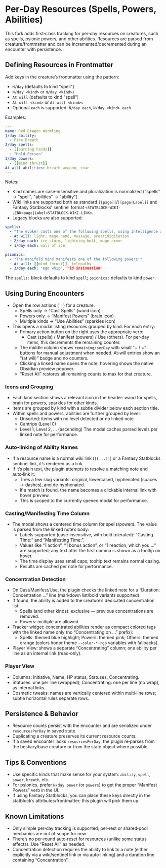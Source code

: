 # Per‑Day Resources (Spells, Powers, Abilities)

This fork adds first‑class tracking for per‑day resources on creatures, such as spells, psionic powers, and other abilities. Resources are parsed from creature/frontmatter and can be incremented/decremented during an encounter with persistence.

## Defining Resources in Frontmatter

Add keys in the creature’s frontmatter using the pattern:

- `N/day` (defaults to kind "spell")
- `N/day <kind>` or `N/day <kind>s`
- `At will` (defaults to kind "spell")
- `At will <kind>` or `At will <kind>s`
- Optional `each` is supported: `N/day each`, `N/day <kind> each`

Examples:

```yaml
---
name: Red Dragon Wyrmling
1/day ability:
  - Fire Breath
2/day spells:
  - [[burning hands]]
  - "Hold Person"
3/day powers:
  - [[mind thrust]]
At will abilities: breath weapon, roar
---
```

Notes:

- Kind names are case‑insensitive and pluralization is normalized ("spells" → "spell", "abilities" → "ability").
- Wiki links are supported both as standard `[[page]]`/`[[page|Label]]` and Fantasy Statblocks’ sentinel format `<STATBLOCK-WIKI-LINK>page|Label<STATBLOCK-WIKI-LINK>`.
- Legacy blocks are also supported:

```yaml
spells:
  - "The evoker casts one of the following spells, using Intelligence as the spellcasting ability (spell save 15):"
  - At will: light, mage hand, message, prestidigitation
  - 2/day each: ice storm, lightning bolt, mage armor
  - 1/day each: wall of ice

psionics:
  - "The manifold mind manifests one of the following powers:"
  - At will: [[mind thrust]], telepathy
  - 3/day each: "ego whip", "id insinuation"
```
The `spells:` block defaults to kind `spell`; `psionics:` defaults to kind `power`.

## Using During Encounters

- Open the row actions (⋮) for a creature.
  - Spells only → “Cast Spells” (wand icon)
  - Powers only → “Manifest Powers” (brain icon)
  - Multiple kinds → “Use Abilities” (sparkles icon)
- This opens a modal listing resources grouped by kind. For each entry:
  - Primary action button on the right uses the appropriate verb:
    - Cast (spells) / Manifest (powers) / Use (others). For per‑day items, this decrements the remaining counter.
  - The middle column shows `remaining/perDay` with small “− / +” buttons for manual adjustment when needed. At‑will entries show an “(at will)” badge and no counters.
  - Clicking a linked name opens the note; hovering shows the native Obsidian preview popover.
  - “Reset All” restores all remaining counts to max for that creature.

### Icons and Grouping

- Each kind section shows a relevant icon in the header: wand for spells, brain for powers, sparkles for other kinds.
- Items are grouped by kind with a subtle divider below each section title.
- Within spells and powers, abilities are further grouped by level:
  - Unsorted: items with no level detected or no linked note
  - Cantrips (Level 0)
  - Level 1, Level 2, … (ascending)
  The modal caches parsed levels per linked note for performance.

### Auto‑linking of Ability Names

- If a resource name is a normal wiki link (`[[...]]`) or a Fantasy Statblocks sentinel link, it’s rendered as a link.
- If it’s plain text, the plugin attempts to resolve a matching note and auto‑link it:
  - Tries a few slug variants: original, lowercased, hyphenated (spaces → dashes), and de‑hyphenated.
  - If a match is found, the name becomes a clickable internal link with hover preview.
  - This is scoped to the currently opened modal for performance.

### Casting/Manifesting Time Column

- The modal shows a centered time column for spells/powers. The value is parsed from the linked note’s body:
  - Labels supported (case‑insensitive, with bold tolerated): “Casting Time:” and “Manifesting Time:”.
  - Values like “1 action”, “1 bonus action”, or “1 reaction, which you …” are supported; any text after the first comma is shown as a tooltip on hover.
  - The time display uses small caps; tooltip text remains normal casing.
  - Results are cached per note for performance.

### Concentration Detection

- On Cast/Manifest/Use, the plugin checks the linked note for a “Duration: Concentration …” line (markdown list/bold variants supported).
- If found, the ability is added to the creature’s dedicated concentration list:
  - Spells (and other kinds): exclusive — previous concentrations are removed.
  - Powers: multiple are allowed.
- Tracker widget: concentrated abilities render as compact colored tags with the linked name only (no “Concentrating on …” prefix):
  - Spells: themed blue highlight; Powers: themed pink; Others: themed orange (colors honor theme `--color-*-rgb` variables with fallbacks).
- Player View: shows a separate “Concentrating” column; one ability per line as an internal link (read‑only).

### Player View

- Columns: Initiative, Name, HP status, Statuses, Concentrating.
- Statuses: one per line (wrapped); Concentrating: one per line (no wrap), as internal links.
- Cosmetic tweaks: names are vertically centered within multi‑line rows; subtle horizontal rules separate rows.

## Persistence & Behavior

- Resource counts persist with the encounter and are serialized under `resourcesPerDay` in saved state.
- Duplicating a creature preserves its current resource counts.
- If a saved encounter lacks `resourcesPerDay`, the plugin re‑parses from the bestiary/base creature or from the state object where possible.

## Tips & Conventions

- Use specific kinds that make sense for your system: `ability`, `spell`, `power`, `breath`, etc.
- For psionics, prefer `N/day power` (or `powers`) to get the proper “Manifest Powers” verb in the UI.
- If using Fantasy Statblocks, you can place these keys directly in the statblock’s attributes/frontmatter; this plugin will pick them up.

## Known Limitations

- Only simple per‑day tracking is supported; per‑rest or shared‑pool mechanics are out of scope for now.
- There’s no per‑round auto‑reset for resources (unlike some status effects). Use “Reset All” as needed.
- Concentration detection requires the ability to link to a note (either explicitly via a wiki/sentinel link or via auto‑linking) and a duration line containing “Concentration”.
